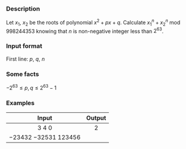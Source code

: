 ### Description
Let $`x_1`$, $`x_2`$ be the roots of polynomial $`x^2 + px + q`$. Calculate $`x_1^n + x_2^n`$ mod $`998244353`$ knowing that $`n`$ is non-negative integer less than $`2^{63}`$.
### Input format
First line: $`p`$, $`q`$, $`n`$ 
### Some facts
$`-2^{63}\le p,q \le 2^{63}-1`$
### Examples
|              Input               | Output |
|:--------------------------------:|:------:|
|        $`3`$ $`4`$ $`0`$         | $`2`$  |
| $`-23432`$ $`-32531`$ $`123456`$ |        |